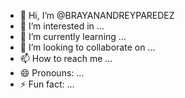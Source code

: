 - 👋 Hi, I’m @BRAYANANDREYPAREDEZ
- 👀 I’m interested in ...
- 🌱 I’m currently learning ...
- 💞️ I’m looking to collaborate on ...
- 📫 How to reach me ...
- 😄 Pronouns: ...
- ⚡ Fun fact: ...

<!---
BRAYANANDREYPAREDEZ/BRAYANANDREYPAREDEZ is a ✨ special ✨ repository because its `README.md` (this file) appears on your GitHub profile.
You can click the Preview link to take a look at your changes.
--->
